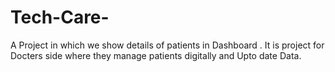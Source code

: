 # Tech-Care-
A Project in which we show details of patients in Dashboard . It is project for Docters  side where they manage patients digitally and Upto date Data.
